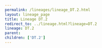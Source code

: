 ```yaml
---
permalink: /lineages/lineage_DT.2.html
layout: lineage_page
title: Lineage DT.2
redirect_to: ../lineage.html?lineage=DT.2
lineage: DT.2
parent: 
children: ['DT.2']
---
```

